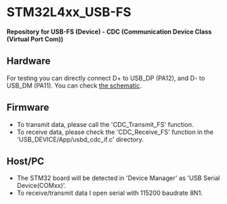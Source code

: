 # STM32L4xx_USB-FS
**Repository for USB-FS (Device) - CDC (Communication Device Class (Virtual Port Com))**

## Hardware 
For testing you can directly connect D+ to USB_DP (PA12), and D- to USB_DM (PA11). You can check [the schematic](/USB_Type-C_Schematic.png).

## Firmware
+ To transmit data, please call the 'CDC_Transmit_FS' function.
+ To receive data, please check the 'CDC_Receive_FS' function in the 'USB_DEVICE/App/usbd_cdc_if.c' directory.

## Host/PC
+ The STM32 board will be detected in 'Device Manager' as 'USB Serial Device(COMxx)'.
+ To receive/transmit data I open serial with 115200 baudrate 8N1.
